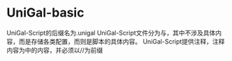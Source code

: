 # UniGal-basic

UniGal-Script的后缀名为.unigal
UniGal-Script文件分为<head></head>与<body></body>，其中<head></head>不涉及具体内容，而是存储各类配置，而<body></body>则是脚本的具体内容。
UniGal-Script提供注释，注释内容为<comment></comment>中的内容，并必须以//为前缀